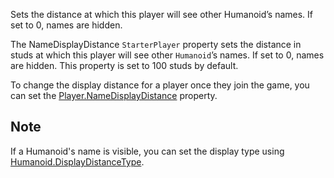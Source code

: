 Sets the distance at which this player will see other Humanoid’s names. If set to 0, names are hidden.

The NameDisplayDistance `StarterPlayer` property sets the distance in studs at which this player will see other `Humanoid`’s names. If set to 0, names are hidden. This property is set to 100 studs by default.

To change the display distance for a player once they join the game, you can set the [Player.NameDisplayDistance](https://developer.roblox.com/api-reference/property/Player/NameDisplayDistance) property.

## Note

If a Humanoid's name is visible, you can set the display type using [Humanoid.DisplayDistanceType](https://developer.roblox.com/api-reference/property/Humanoid/DisplayDistanceType).